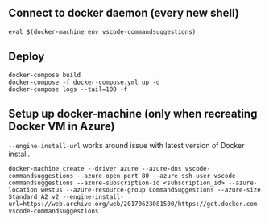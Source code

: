 ## Connect to docker daemon (every new shell)

```
eval $(docker-machine env vscode-commandsuggestions)
```

## Deploy

```
docker-compose build
docker-compose -f docker-compose.yml up -d
docker-compose logs --tail=100 -f
```

## Setup up docker-machine (only when recreating Docker VM in Azure)

`--engine-install-url` works around issue with latest version of Docker install.

```
docker-machine create --driver azure --azure-dns vscode-commandsuggestions --azure-open-port 80 --azure-ssh-user vscode-commandsuggestions --azure-subscription-id <subscription_id> --azure-location westus --azure-resource-group CommandSuggestions --azure-size Standard_A2_v2 --engine-install-url=https://web.archive.org/web/20170623081500/https://get.docker.com vscode-commandsuggestions
```
